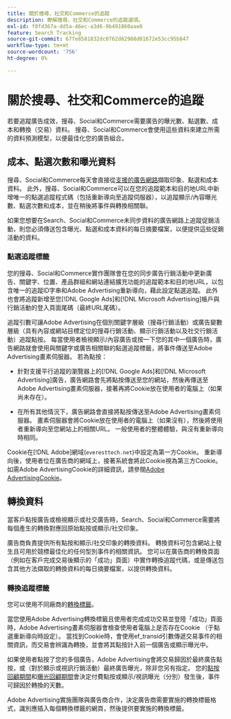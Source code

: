 ```yaml
---
title: 關於搜尋、社交和Commerce的追蹤
description: 瞭解搜尋、社交和Commerce的追蹤選項。
exl-id: f0fd367a-dd5a-46ec-a3d6-9b491860aae8
feature: Search Tracking
source-git-commit: 67fe8581832dc0762d62908d01672e53cc95b847
workflow-type: tm+mt
source-wordcount: '756'
ht-degree: 0%

---
```


# 關於搜尋、社交和Commerce的追蹤

若要追蹤廣告成效，搜尋、Social和Commerce需要廣告的曝光數、點選數、成本和轉換（交易）資料。 搜尋、Social和Commerce會使用這些資料來建立所需的資料預測模型，以便最佳化您的廣告組合。

## 成本、點選次數和曝光資料

搜尋、Social和Commerce每天會直接從[支援的廣告網路](/help/search-social-commerce/introduction/supported-inventory.md)擷取印象、點選和成本資料。 此外，搜尋、Social和Commerce可以在您的追蹤範本和目的地URL中新增唯一的點選追蹤程式碼（包括重新導向至追蹤伺服器），以追蹤顯示/內容曝光數、點選次數和成本，並在稍後將事件與轉換相關聯。

如果您想要在Search、Social和Commerce未同步資料的廣告網路上追蹤促銷活動，則您必須傳送包含曝光、點選和成本資料的每日摘要檔案，以便提供這些促銷活動的資料。

### 點選追蹤標籤

您的搜尋、Social和Commerce實作團隊會在您的同步廣告行銷活動中更新廣告、關鍵字、位置、產品群組和網站連結擴充功能的追蹤範本和目的地URL，以包含唯一的追蹤ID字串和Adobe Advertising重新導向，藉此設定點選追蹤。 此外也會將追蹤新增至您[!DNL Google Ads]和[!DNL Microsoft Advertising]帳戶與行銷活動的登入頁面尾碼（最終URL尾碼）。

追蹤引數可讓Adobe Advertising在個別關鍵字層級（搜尋行銷活動）或廣告變數層級（具有內容或網站目標定位的搜尋行銷活動、顯示行銷活動以及社交行銷活動）追蹤點按。 每當使用者檢視顯示/內容廣告或按一下您的其中一個廣告時，廣告網路就會使用與關鍵字或廣告相關聯的點選追蹤標籤，將事件傳送至Adobe Advertising畫素伺服器。 若為點按：

* 針對支援平行追蹤的瀏覽器上的[!DNL Google Ads]和[!DNL Microsoft Advertising]廣告，廣告網路會先將點按傳送至您的網站，然後再傳送至Adobe Advertising畫素伺服器，接著再將Cookie放在使用者的電腦上（如果尚未存在）。

* 在所有其他情況下，廣告網路會直接將點按傳送至Adobe Advertising畫素伺服器。 畫素伺服器會將Cookie放在使用者的電腦上（如果沒有），然後將使用者重新導向至您網站上的相關URL。 一般使用者的整體體驗，與沒有重新導向時相同。

Cookie在[!DNL Adobe]網域(`everesttech.net`)中設定為第一方Cookie。 重新導向後，使用者位在廣告商的網域上，接著系統會將此Cookie視為第三方Cookie。 如需Adobe AdvertisingCookie的詳細資訊，請參閱[Adobe AdvertisingCookie](https://experienceleague.adobe.com/docs/core-services/interface/ec-cookies/cookies-advertising-cloud.html?lang=zh-Hant)。

## 轉換資料

當客戶點按廣告或檢視顯示或社交廣告時，Search、Social和Commerce需要將每個產生的轉換對應回原始點按或顯示/社交印象。

廣告商負責提供所有點按和顯示/社交印象的轉換資料。 轉換資料可包含網站上發生且可用於競標最佳化的任何型別事件的相關資訊。 您可以在廣告商的轉換頁面（例如在客戶完成交易後顯示的「成功」頁面）中實作轉換追蹤代碼，或是傳送包含其他方法擷取的轉換資料的每日摘要檔案，以提供轉換資料。

### 轉換追蹤標籤

您可以使用不同廠商的[轉換標籤](/help/search-social-commerce/tracking/conversion-tracking-about.md)。

當您使用Adobe Advertising轉換標籤且使用者完成成功交易並登陸「成功」頁面時，Adobe Advertising畫素伺服器會檢查使用者電腦上是否存在Cookie （于點選重新導向時設定）。 當找到Cookie時，會使用ef_transid引數傳遞交易事件的相關資訊，而交易會辨識為轉換，並會將其點按計入前一個廣告或顯示曝光中。

如果使用者點按了您的多個廣告，Adobe Advertising會將交易歸因於最終廣告點按，或（對於顯示或視訊行銷活動）最終廣告曝光，除非您另有指定。 您的[點按回顧期間](/help/search-social-commerce/glossary.md#c-d)和[曝光回顧期間](/help/search-social-commerce/glossary.md#i-j)會決定付費點按或顯示/視訊曝光（分別）發生後，事件可歸因於轉換的天數。

Adobe Advertising實施團隊與廣告商合作，決定廣告商需要實施的轉換標籤格式，識別應插入每個轉換標籤的網頁，然後提供要實施的轉換標籤。
